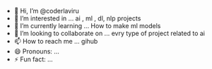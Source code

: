 - 👋 Hi, I’m @coderlaviru
- 👀 I’m interested in ... ai , ml , dl, nlp projects
- 🌱 I’m currently learning ... How to make ml models 
- 💞️ I’m looking to collaborate on ... evry type of project related to ai 
- 📫 How to reach me ... gihub
- 😄 Pronouns: ...
- ⚡ Fun fact: ...

<!---
coderlaviru/coderlaviru is a ✨ special ✨ repository because its `README.md` (this file) appears on your GitHub profile.
You can click the Preview link to take a look at your changes.
--->
